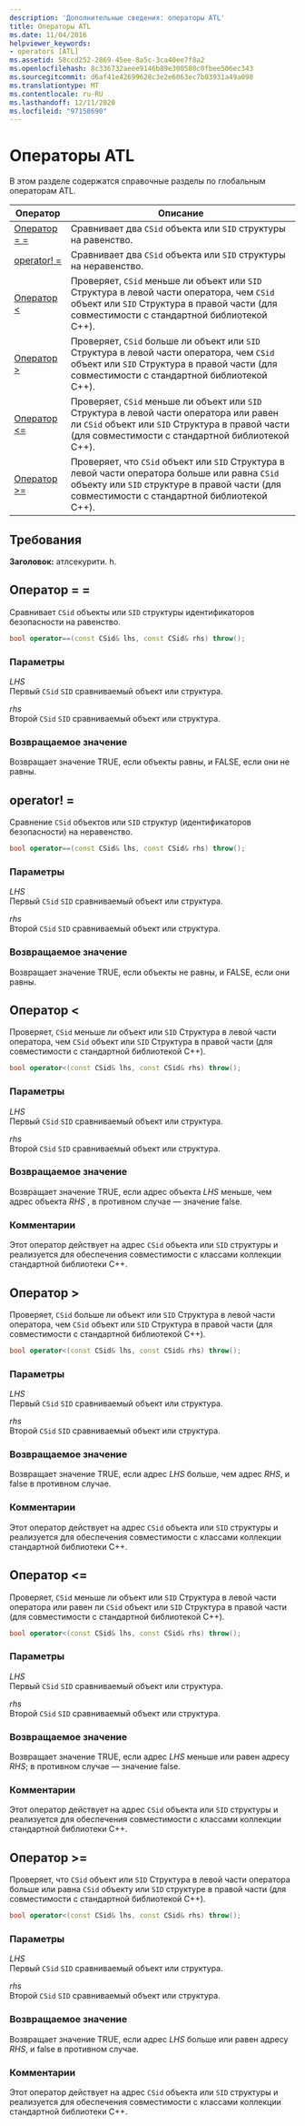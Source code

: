 ```yaml
---
description: 'Дополнительные сведения: операторы ATL'
title: Операторы ATL
ms.date: 11/04/2016
helpviewer_keywords:
- operators [ATL]
ms.assetid: 58ccd252-2869-45ee-8a5c-3ca40ee7f8a2
ms.openlocfilehash: 8c336732aeee9146b89e300580c0fbee506ec343
ms.sourcegitcommit: d6af41e42699628c3e2e6063ec7b03931a49a098
ms.translationtype: MT
ms.contentlocale: ru-RU
ms.lasthandoff: 12/11/2020
ms.locfileid: "97158690"
---
```

# <a name="atl-operators"></a>Операторы ATL

В этом разделе содержатся справочные разделы по глобальным операторам ATL.

|Оператор|Описание|
|--------------|-----------------|
|[Оператор = =](#operator_eq_eq)|Сравнивает два `CSid` объекта или `SID` структуры на равенство.|
|[operator! =](#operator_neq)|Сравнивает два `CSid` объекта или `SID` структуры на неравенство.|
|[Оператор <](#operator_lt)|Проверяет, `CSid` меньше ли объект или `SID` Структура в левой части оператора, чем `CSid` объект или `SID` Структура в правой части (для совместимости с стандартной библиотекой C++).|
|[Оператор >](#operator_gt)|Проверяет, `CSid` больше ли объект или `SID` Структура в левой части оператора, чем `CSid` объект или `SID` Структура в правой части (для совместимости с стандартной библиотекой C++).|
|[Оператор <=](#operator_lt__eq)|Проверяет, `CSid` меньше ли объект или `SID` Структура в левой части оператора или равен ли `CSid` объект или `SID` Структура в правой части (для совместимости с стандартной библиотекой C++).|
|[Оператор >=](#operator_gt__eq)|Проверяет, что `CSid` объект или `SID` Структура в левой части оператора больше или равна `CSid` объекту или `SID` структуре в правой части (для совместимости с стандартной библиотекой C++).|

## <a name="requirements"></a>Требования

**Заголовок:** атлсекурити. h.

## <a name="operator-"></a><a name="operator_eq_eq"></a> Оператор = =

Сравнивает `CSid` объекты или `SID` структуры идентификаторов безопасности на равенство.

```cpp
bool operator==(const CSid& lhs, const CSid& rhs) throw();
```

### <a name="parameters"></a>Параметры

*LHS*<br/>
Первый `CSid` `SID` сравниваемый объект или структура.

*rhs*<br/>
Второй `CSid` `SID` сравниваемый объект или структура.

### <a name="return-value"></a>Возвращаемое значение

Возвращает значение TRUE, если объекты равны, и FALSE, если они не равны.

## <a name="operator-"></a><a name="operator_neq"></a> operator! =

Сравнение `CSid` объектов или `SID` структур (идентификаторов безопасности) на неравенство.

```cpp
bool operator==(const CSid& lhs, const CSid& rhs) throw();
```

### <a name="parameters"></a>Параметры

*LHS*<br/>
Первый `CSid` `SID` сравниваемый объект или структура.

*rhs*<br/>
Второй `CSid` `SID` сравниваемый объект или структура.

### <a name="return-value"></a>Возвращаемое значение

Возвращает значение TRUE, если объекты не равны, и FALSE, если они равны.

## <a name="operator-"></a><a name="operator_lt"></a> Оператор <

Проверяет, `CSid` меньше ли объект или `SID` Структура в левой части оператора, чем `CSid` объект или `SID` Структура в правой части (для совместимости с стандартной библиотекой C++).

```cpp
bool operator<(const CSid& lhs, const CSid& rhs) throw();
```

### <a name="parameters"></a>Параметры

*LHS*<br/>
Первый `CSid` `SID` сравниваемый объект или структура.

*rhs*<br/>
Второй `CSid` `SID` сравниваемый объект или структура.

### <a name="return-value"></a>Возвращаемое значение

Возвращает значение TRUE, если адрес объекта *LHS* меньше, чем адрес объекта *RHS* , в противном случае — значение false.

### <a name="remarks"></a>Комментарии

Этот оператор действует на адрес `CSid` объекта или `SID` структуры и реализуется для обеспечения совместимости с классами коллекции стандартной библиотеки C++.

## <a name="operator-"></a><a name="operator_gt"></a> Оператор >

Проверяет, `CSid` больше ли объект или `SID` Структура в левой части оператора, чем `CSid` объект или `SID` Структура в правой части (для совместимости с стандартной библиотекой C++).

```cpp
bool operator<(const CSid& lhs, const CSid& rhs) throw();
```

### <a name="parameters"></a>Параметры

*LHS*<br/>
Первый `CSid` `SID` сравниваемый объект или структура.

*rhs*<br/>
Второй `CSid` `SID` сравниваемый объект или структура.

### <a name="return-value"></a>Возвращаемое значение

Возвращает значение TRUE, если адрес *LHS* больше, чем адрес *RHS*, и false в противном случае.

### <a name="remarks"></a>Комментарии

Этот оператор действует на адрес `CSid` объекта или `SID` структуры и реализуется для обеспечения совместимости с классами коллекции стандартной библиотеки C++.

## <a name="operator-"></a><a name="operator_lt__eq"></a> Оператор <=

Проверяет, `CSid` меньше ли объект или `SID` Структура в левой части оператора или равен ли `CSid` объект или `SID` Структура в правой части (для совместимости с стандартной библиотекой C++).

```cpp
bool operator<(const CSid& lhs, const CSid& rhs) throw();
```

### <a name="parameters"></a>Параметры

*LHS*<br/>
Первый `CSid` `SID` сравниваемый объект или структура.

*rhs*<br/>
Второй `CSid` `SID` сравниваемый объект или структура.

### <a name="return-value"></a>Возвращаемое значение

Возвращает значение TRUE, если адрес *LHS* меньше или равен адресу *RHS*; в противном случае — значение false.

### <a name="remarks"></a>Комментарии

Этот оператор действует на адрес `CSid` объекта или `SID` структуры и реализуется для обеспечения совместимости с классами коллекции стандартной библиотеки C++.

## <a name="operator-"></a><a name="operator_gt__eq"></a> Оператор >=

Проверяет, что `CSid` объект или `SID` Структура в левой части оператора больше или равна `CSid` объекту или `SID` структуре в правой части (для совместимости с стандартной библиотекой C++).

```cpp
bool operator<(const CSid& lhs, const CSid& rhs) throw();
```

### <a name="parameters"></a>Параметры

*LHS*<br/>
Первый `CSid` `SID` сравниваемый объект или структура.

*rhs*<br/>
Второй `CSid` `SID` сравниваемый объект или структура.

### <a name="return-value"></a>Возвращаемое значение

Возвращает значение TRUE, если адрес *LHS* больше или равен адресу *RHS*, и false в противном случае.

### <a name="remarks"></a>Комментарии

Этот оператор действует на адрес `CSid` объекта или `SID` структуры и реализуется для обеспечения совместимости с классами коллекции стандартной библиотеки C++.
